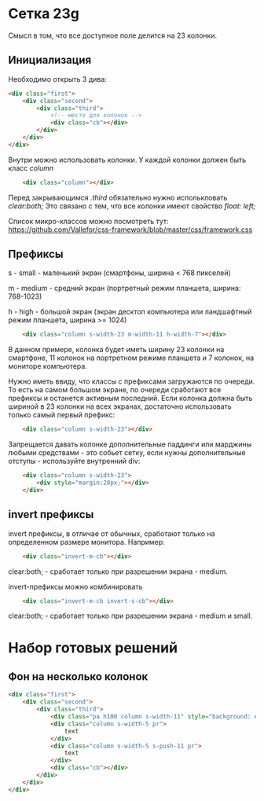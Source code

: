 # Сетка 23g

Смысл в том, что все доступное поле делится на 23 колонки.

## Инициализация

Необходимо открыть 3 дива: 
```html
<div class="first">
    <div class="second">
        <div class="third">
            <!-- место для колонок -->
            <div class="cb"></div>
        </div>
    </div>
</div>
```

Внутри можно использовать колонки. У каждой колонки должен быть класс *column* 
```html
    <div class="column"></div>
```

Перед закрывающимся *.third* обязательно нужно исполькловать *clear:both;* Это связано с тем, что все колонки имеют свойство *float: left;* 

Список микро-классов можно посмотреть тут:
https://github.com/Vallefor/css-framework/blob/master/css/framework.css



## Префиксы

s - small - маленький экран (смартфоны, ширина < 768 пикселей)

m - medium - средний экран (портретный режим планшета, ширина: 768-1023)

h - high - большой экран (экран десктоп компьютера или ландшафтный режим планшета, ширина >= 1024)

```html
    <div class="column s-width-23 m-width-11 h-width-7"></div>
```

В данном примере, колонка будет иметь ширину 23 колонки на смартфоне, 11 колонок на портретном режиме планшета и 7 колонок, на мониторе компьютера.
 
Нужно иметь ввиду, что классы с префиксами загружаются по очереди. То есть на самом большом экране, по очереди сработают все префиксы и останется активным последний. Если колонка должна быть шириной в 23 колонки на всех экранах, достаточно использовать только самый первый префикс:
```html
    <div class="column s-width-23"></div>
```

Запрещается давать колонке дополнительные паддинги или марджины любыми средствами - это собьет сетку, если нужны дополнительные отступы - используйте внутренний div:
```html
    <div class="column s-width-23">
        <div style="margin:20px;"></div>
    </div>
```

## invert префиксы
invert префиксы, в отличае от обычных, сработают только на определенном размере монитора. Например:
```html
    <div class="invert-m-cb"></div>
```
clear:both; - сработает только при разрешении экрана - medium.

invert-префиксы можно комбинировать
```html
    <div class="invert-m-cb invert-s-cb"></div>
```
clear:both; - сработает только при разрешении экрана - medium и small.


# Набор готовых решений

## Фон на несколько колонок
```html
<div class="first">
    <div class="second">
        <div class="third">
            <div class="pa h100 column s-width-11" style="background: #afafaf;"></div>
            <div class="column s-width-5 pr">
                text
            </div>
            <div class="column s-width-5 s-push-11 pr">
                text
            </div>
            <div class="cb"></div>
        </div>
    </div>
</div>
```
